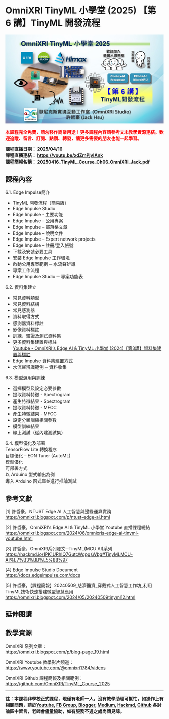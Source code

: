 # OmniXRI TinyML 小學堂 (2025)  【第 6 講】TinyML 開發流程

<img src="https://raw.githubusercontent.com/OmniXRI/TinyML_Course_2025/refs/heads/main/images/2025_TinyML%E5%B0%8F%E5%AD%B8%E5%A0%82%E8%AA%B2%E7%A8%8B%E7%9B%B4%E6%92%AD%E5%9C%96%E7%A4%BA_Ch6.JPG" alt="" width="640">  

<span style="color:#FF0000;">**本課程完全免費，請勿移作商業用途！更多課程內容請參考文末教學資源連結。歡迎追蹤、留言、訂閱、點讚、轉發，讓更多需要的朋友也能一起學習。**</span>

**課程直播日期： 2025/04/16**  
**課程直播連結： https://youtu.be/xdZmPjvIAnk**  
**課程簡報名稱： 20250416_TInyML_Course_Ch06_OmniXRI_Jack.pdf**  

## 課程內容

6.1. Edge Impulse簡介  
* TinyML 開發流程（簡易版）  
* Edge Impulse Studio  
* Edge Impulse - 主要功能  
* Edge Impulse – 公用專案  
* Edge Impulse – 部落格文章  
* Edge Impulse – 說明文件  
* Edge Impulse – Expert network projects  
* Edge Impulse – 註冊/登入帳號  
* 下載及安裝必要工具  
* 安裝 Edge Impulse 工作環境  
* 啟動公用專案範例 ─ 水流聲辨識   
* 專案工作流程  
* Edge Impulse Studio ─ 專案功能表  

6.2. 資料集建立  
* 常見資料類型  
* 常見資料結構  
* 常見感測器  
* 資料取得方式  
* 感測器資料標註  
* 影像資料標註  
* 訓練、驗證及測試資料集  
* 更多資料集建置與標註  
    [Youtube - OmniXRI‘s Edge AI & TinyML 小學堂 (2024)【第3講】資料集建置與標註](https://youtu.be/d655nS-0XmM)  
* Edge Impulse 資料集建置方式  
* 水流聲辨識範例 ─ 資料收集  

6.3. 模型選用與訓練  
* 選擇模型及設定必要參數  
* 提取資料特徵 - Spectrogram  
* 產生特徵結果 - Spectrogram  
* 提取資料特徵 - MFCC  
* 產生特徵結果 - MFCC  
* 設定分類訓練相關參數  
* 模型訓練結果  
* 線上測試（從內建測試集）  

6.4. 模型優化及部署  
TensorFlow Lite 轉換程序  
目標優化 – EON Tuner (AutoML)  
模型優化  
可部署方式  
以 Arduino 型式輸出為例  
導入 Arduino 函式庫並進行推論測試  

## 參考文獻

[1] 許哲豪，NTUST Edge AI 人工智慧與邊緣運算實務  
https://omnixri.blogspot.com/p/ntust-edge-ai.html  

[2] 許哲豪，OmniXRI's Edge AI & TinyML 小學堂 Youtube 直播課程總結  
https://omnixri.blogspot.com/2024/06/omnixris-edge-ai-tinyml-youtube.html  

[3] 許哲豪，OmniXRI系列發文─TinyML(MCU AI)系列  
https://hackmd.io/1PK1URhIQ7GutcWgpgsWbg#TinyMLMCU-AI%E7%B3%BB%E5%88%97  

[4] Edge Impulse Studio Document  
https://docs.edgeimpulse.com/docs  

[5] 許哲豪，【課程簡報】20240509_慈濟醫資_穿戴式人工智慧工作坊_利用TinyML技術快速搭建微型智慧應用  
https://omnixri.blogspot.com/2024/05/20240509tinyml12.html  

## 延伸閱讀

## 教學資源

OmniXRI 系列文章：  
https://omnixri.blogspot.com/p/blog-page_19.html  

OmniXRI Youtube 教學影片頻道：  
https://www.youtube.com/@omnixri1784/videos  

OmniXRI Github 課程簡報及相關範例：  
https://github.com/OmniXRI/TinyML_Course_2025

---
**註：本課程非學校正式課程，現僅有老師一人，沒有教學助理可幫忙，如操作上有相關問題，請於[Youtube](https://www.youtube.com/@omnixri1784/featured), [FB Group](https://www.facebook.com/groups/edgeaitw), [Blogger](https://omnixri.blogspot.com/), [Medium](https://omnixri.medium.com/), [Hackmd](https://hackmd.io/@OmniXRI-Jack), [Github](https://github.com/OmniXRI) 各討論區中留言，老師會儘量協助，如有服務不週之處尚請見諒。**
